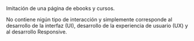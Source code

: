 Imitación de una página de ebooks y cursos.

No contiene nigún tipo de interacción y simplemente corresponde al desarrollo de la interfaz (UI), 
desarrollo de la experiencia de usuario (UX) y al desarrollo Responsive.
